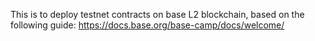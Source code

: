 This is to deploy testnet contracts on base L2 blockchain, based on the following guide: https://docs.base.org/base-camp/docs/welcome/
